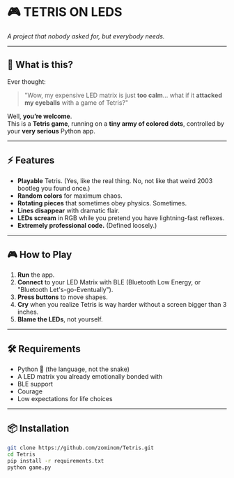 # 🎮 TETRIS ON LEDS  
_A project that nobody asked for, but everybody needs._

---

## 🤔 What is this?

Ever thought:  
> "Wow, my expensive LED matrix is just **too calm**... what if it **attacked my eyeballs** with a game of Tetris?"

Well, **you’re welcome**.  
This is a **Tetris game**, running on a **tiny army of colored dots**, controlled by your **very serious** Python app.

---

## ⚡ Features

- **Playable** Tetris. (Yes, like the real thing. No, not like that weird 2003 bootleg you found once.)
- **Random colors** for maximum chaos.
- **Rotating pieces** that sometimes obey physics. Sometimes.
- **Lines disappear** with dramatic flair.
- **LEDs scream** in RGB while you pretend you have lightning-fast reflexes.
- **Extremely professional code.** (Defined loosely.)

---

## 🎮 How to Play

1. **Run** the app.
2. **Connect** to your LED Matrix with BLE (Bluetooth Low Energy, or "Bluetooth Let's-go-Eventually").
3. **Press buttons** to move shapes.
4. **Cry** when you realize Tetris is way harder without a screen bigger than 3 inches.
5. **Blame the LEDs**, not yourself.

---

## 🛠 Requirements

- Python 🐍 (the language, not the snake)
- A LED matrix you already emotionally bonded with
- BLE support
- Courage
- Low expectations for life choices

---

## 📦 Installation

```bash
git clone https://github.com/zominom/Tetris.git
cd Tetris
pip install -r requirements.txt
python game.py
